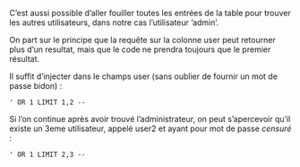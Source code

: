 C’est aussi possible d’aller fouiller toutes les entrées de la table pour trouver les autres utilisateurs, dans notre cas l’utilisateur ’admin’.

On part sur le principe que la requête sur la colonne user peut retourner plus d’un resultat, mais que le code ne prendra toujours que le premier résultat. 

Il suffit d’injecter dans le champs user (sans oublier de fournir un mot de passe bidon) :
```
' OR 1 LIMIT 1,2 --
```
Si l’on continue après avoir trouvé l’administrateur, on peut s’apercevoir qu’il existe un 3eme utilisateur, appelé user2 et ayant pour mot de passe *censuré* :
```
' OR 1 LIMIT 2,3 --
```
